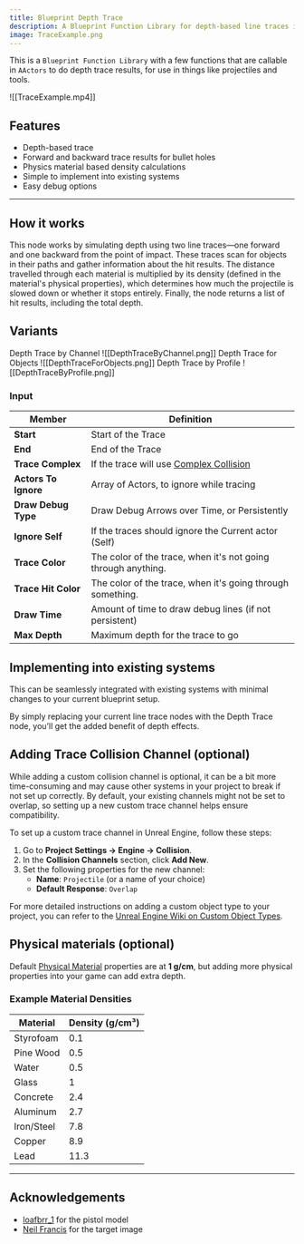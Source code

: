 ```yaml
---
title: Blueprint Depth Trace
description: A Blueprint Function Library for depth-based line traces in Unreal Engine, providing realistic penetration and bullet holes
image: TraceExample.png
---
```

This is a `Blueprint Function Library` with a few functions that are callable in `AActors` to do depth trace results, for use in things like projectiles and tools.

![[TraceExample.mp4]]
## Features
- Depth-based trace
- Forward and backward trace results for bullet holes
- Physics material based density calculations
- Simple to implement into existing systems
- Easy debug options

---

## How it works
This node works by simulating depth using two line traces—one forward and one backward from the point of impact. These traces scan for objects in their paths and gather information about the hit results. The distance travelled through each material is multiplied by its density (defined in the material's physical properties), which determines how much the projectile is slowed down or whether it stops entirely. Finally, the node returns a list of hit results, including the total depth.

## Variants
Depth Trace by Channel
![[DepthTraceByChannel.png]] 
Depth Trace for Objects
![[DepthTraceForObjects.png]]
Depth Trace by Profile
![[DepthTraceByProfile.png]]

### Input

| **Member**           | **Definition**                                                                                                                                          |
| -------------------- | ------------------------------------------------------------------------------------------------------------------------------------------------------- |
| **Start**            | Start of the Trace                                                                                                                                      |
| **End**              | End of the Trace                                                                                                                                        |
| **Trace Complex**    | If the trace will use [Complex Collision](https://dev.epicgames.com/documentation/en-us/unreal-engine/simple-versus-complex-collision-in-unreal-engine) |
| **Actors To Ignore** | Array of Actors, to ignore while tracing                                                                                                                |
| **Draw Debug Type**  | Draw Debug Arrows over Time, or Persistently                                                                                                            |
| **Ignore Self**      | If the traces should ignore the Current actor (Self)                                                                                                    |
| **Trace Color**      | The color of the trace, when it's not going through anything.                                                                                           |
| **Trace Hit Color**  | The color of the trace, when it's going through something.                                                                                              |
| **Draw Time**        | Amount of time to draw debug lines (if not persistent)                                                                                                  |
| **Max Depth**        | Maximum depth for the trace to go                                                                                                                       |

## Implementing into existing systems

This can be seamlessly integrated with existing systems with minimal changes to your current blueprint setup.

By simply replacing your current line trace nodes with the Depth Trace node, you’ll get the added benefit of depth effects.

## Adding Trace Collision Channel (optional)

While adding a custom collision channel is optional, it can be a bit more time-consuming and may cause other systems in your project to break if not set up correctly. By default, your existing channels might not be set to overlap, so setting up a new custom trace channel helps ensure compatibility.

To set up a custom trace channel in Unreal Engine, follow these steps:

1. Go to **Project Settings → Engine → Collision**.
2. In the **Collision Channels** section, click **Add New**.
3. Set the following properties for the new channel:
    - **Name**: `Projectile` (or a name of your choice)
    - **Default Response**: `Overlap`

For more detailed instructions on adding a custom object type to your project, you can refer to the [Unreal Engine Wiki on Custom Object Types](https://dev.epicgames.com/documentation/en-us/unreal-engine/add-a-custom-object-type-to-your-project-in-unreal-engine).

## Physical materials (optional)

Default [Physical Material](https://dev.epicgames.com/documentation/en-us/unreal-engine/physical-materials-user-guide-for-unreal-engine) properties are at **1 g/cm**, but adding more physical properties into your game can add extra depth. 
### Example Material Densities

| Material   | Density (g/cm³) |
| ---------- | --------------- |
| Styrofoam  | 0.1             |
| Pine Wood  | 0.5             |
| Water      | 0.5             |
| Glass      | 1               |
| Concrete   | 2.4             |
| Aluminum   | 2.7             |
| Iron/Steel | 7.8             |
| Copper     | 8.9             |
| Lead       | 11.3            |

---

## Acknowledgements

- [loafbrr_1](https://opengameart.org/users/loafbrr1) for the pistol model
- [Neil Francis](https://commons.wikimedia.org/wiki/File:B1_full_size_1500_target.jpg) for the target image

